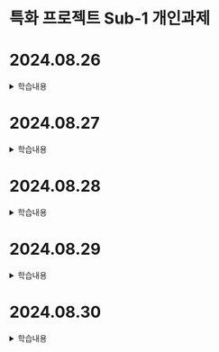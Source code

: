# 특화 프로젝트 Sub-1 개인과제

# 2024.08.26

<details>
<summary>학습내용</summary>
<div markdown="1">

# 스마트폰 앱 종류

## 1. 네이티브 앱

![Android](https://img.shields.io/badge/-Android-3DDC84?style=flat-square&logo=android&logoColor=white)
![Java](https://img.shields.io/badge/-Java-007396?style=flat-square&logo=java&logoColor=white)
![Kotlin](https://img.shields.io/badge/-Kotlin-0095D5?style=flat-square&logo=kotlin&logoColor=white)
![Android Studio](https://img.shields.io/badge/-Android%20Studio-3DDC84?style=flat-square&logo=android-studio&logoColor=white)

![Apple](https://img.shields.io/badge/-Apple-000000?style=flat-square&logo=apple&logoColor=white)
![Swift](https://img.shields.io/badge/-Swift-FA7343?style=flat-square&logo=swift&logoColor=white)
![Objective-C](https://img.shields.io/badge/-Objective--C-438eff?style=flat-square&logo=apple&logoColor=white)
![Xcode](https://img.shields.io/badge/-Xcode-147EFB?style=flat-square&logo=xcode&logoColor=white)

**OS에 특화된 개발**

- 장점: 가장 뛰어난 성능, 많은 기능 사용 가능
- 단점: 필요한 지식이 많아 개발 속도 느림

## 2. 크로스 플랫폼

![React Native](https://img.shields.io/badge/-React%20Native-61DAFB?style=flat-square&logo=react&logoColor=black)
![JavaScript](https://img.shields.io/badge/-JavaScript-F7DF1E?style=flat-square&logo=javascript&logoColor=black)

![Flutter](https://img.shields.io/badge/-Flutter-02569B?style=flat-square&logo=flutter&logoColor=white)
![Dart](https://img.shields.io/badge/-Dart-0175C2?style=flat-square&logo=dart&logoColor=white)

**하나의 언어로 여러 플랫폼 개발**

- 장점: 빠른 개발 가능
- 단점: 네이티브 대비 낮은 성능 및 기능 제한

## 3. 하이브리드 앱

![HTML5](https://img.shields.io/badge/-HTML5-E34F26?style=flat-square&logo=html5&logoColor=white)
![CSS3](https://img.shields.io/badge/-CSS3-1572B6?style=flat-square&logo=css3&logoColor=white)
![JavaScript](https://img.shields.io/badge/-JavaScript-F7DF1E?style=flat-square&logo=javascript&logoColor=black)

**하나의 언어로 여러 플랫폼 개발**

- 장점: 빠른 개발 가능
- 단점: 네이티브 대비 낮은 성능 및 기능 제한

# React Native? Expo?

![Android](https://img.shields.io/badge/-Android-3DDC84?style=flat-square&logo=android&logoColor=white)
![Apple](https://img.shields.io/badge/-iOS-000000?style=flat-square&logo=apple&logoColor=white)
&rarr;
![React Native](https://img.shields.io/badge/-React%20Native-61DAFB?style=flat-square&logo=react&logoColor=black)
&rarr;
![Expo](https://img.shields.io/badge/-Expo-000020?style=flat-square&logo=expo&logoColor=white)

React Native는 Android, iOS OS에서 별도로 개발하는 어려움을 해결하기 위해, JavaScript를 사용해서 한번에 개발할 수 있도록 FaceBook에서 출시한 크로스 플랫폼 프레임워크이다.

Expo는 이런 React Native를 더욱 단순화 해서 개발하기 쉽게 만든 Tool 이다.

Native &rarr; React Native &rarr; Expo 순으로 점점 더 직관적으로 쉽게 개발할 수 있지만, 반대로 새로운 기술이 Native에서 출시된 경우 반영되는 속도가 느리다는 단점이 있다. 이에 따라 Native에서 사용가능한 기능들을 Expo에서는 사용하지 못하는 경우가 발생한다.

# 실습 내용

Expo를 사용해서 React Native 프로젝트를 생성하고, 안드로이드 환경에서 생성한 앱을 실행해보는 간단한 실습을 진행했다. 이후 기존 웹사이트를 WebView를 통해 앱 환경에서 실행시키는 실습을 진행했다. (Project Directory : React Native/test)

<p float="left">
  <img src="/images/20240826/figure1.jpg" width="300" />
  <img src="/images/20240826/figure2.jpg" width="300" /> 
</p>

## 참고 링크

- [Expo](https://expo.dev/)
- [React Native](https://reactnative.dev/)
- [Expo WebView Docs](https://docs.expo.dev/versions/latest/sdk/webview/)

</div>
</details>

# 2024.08.27

<details>
<summary>학습내용</summary>
<div markdown="1">

# 블록체인 기술

## 등장 배경

블록체인 기술의 등장은 2008년 글로벌 금융 위기와 밀접한 관련이 있다. 리먼브라더스 사태는 중앙화된 금융 시스템의 취약성을 드러냈고, 이에 대한 대안을 모색하는 계기가 되었다.

- **금융 위기의 영향**: 대형 금융 기관들의 붕괴와 정부의 구제 금융으로 인한 중앙화된 시스템에 대한 불신
- **사토시 나카모토의 비트코인 백서**: 2008년 10월, 사토시 나카모토의 "Bitcoin: A Peer-to-Peer Electronic Cash System" 백서에서 중앙 통제 없이 운영되는 디지털 화폐 시스템이 제안됨
- **탈중앙화에 대한 요구**: 중개자 없이 직접적이고 안전한 거래를 할 수 있는 시스템에 대한 필요성
- **데이터 무결성의 중요성**: 데이터의 투명성과 신뢰성을 보장할 수 있는 기술적 해결책 필요

## 정의

블록체인은 분산 데이터베이스를 기반으로, 거래 정보를 안전하게 저장하고 관리하는 기술

- **분산 데이터베이스**: 데이터가 네트워크의 여러 참여자들에 의해 분산 저장됨
- **체인 구조**: 각 거래 정보가 담긴 '블록'들이 시간 순서대로 연결되어 '체인'을 형성
- **암호화 기술**: Hash 암호화 방식을 사용하여 데이터의 보안과 무결성을 보장

## 주요 특징

1. **분산성**

   - P2P(Peer-to-Peer) 네트워크를 기반
   - 중앙 서버나 관리자 없이 네트워크 참여자들이 직접 시스템을 유지
   - 단일 실패 지점(Single Point of Failure)을 제거하여 시스템의 안정성 향상

2. **투명성**

   - 모든 거래 내역이 네트워크 참여자들에게 공개됨
   - 누구나 거래 내역을 확인할 수 있어 시스템의 신뢰도가 향상됨

3. **불변성**

   - 한번 기록된 데이터는 수정이나 삭제가 사실상 불가능
   - 각 블록이 이전 블록의 정보를 포함하고 있어, 하나의 블록을 수정하려면 그 이후의 모든 블록을 수정해야 하고, 이는 데이터의 무결성을 보장하고 위변조를 방지한다.

4. **보안성**
   - Hash 암호화 기술을 사용하여 데이터를 보호
   - 분산 저장 방식으로 인해 해킹이나 공격에 대한 저항력이 높다.
   - 합의 알고리즘을 통해 네트워크의 신뢰성을 유지

## 작동 과정

1. **거래 발생**: 사용자가 거래를 시작한다.
2. **블록 생성**: 거래 정보가 블록에 기록된다.
3. **검증 과정**: 네트워크 참여자들이 블록의 유효성을 검증한다.
4. **블록 연결**: 검증된 블록이 기존의 블록체인에 연결된다.
5. **거래 완료**: 블록이 체인에 추가되면 거래가 완료된다.

</div>
</details>

# 2024.08.28

<details>
<summary>학습내용</summary>
<div markdown="1">
</div>
</details>

# 2024.08.29

<details>
<summary>학습내용</summary>
<div markdown="1">

# 핀테크

## 용어 정리

- 계정계 : 은행의 핵심 업무인 자금관련 업무를 처리하는 시스템. 고객의 계좌와 직접적으로 관련된 거래 시스템을 총칭.
- 정보계 : 계정계의 데이터를 기반으로 경영 정보, 고객 분석 등을 수행하는 시스템
- 채널계 : 고객과의 접점을 담당하는 시스템
- 인터페이스계

## 은행에 대한 생각

### 보수적

1. 은행이란 본질적으로 고객의 자금을 다루기 때문에 시스템 안정성이 매우 중요하며, 장애에 민감하다
2. 은행 산업은 엄격한 규제를 받으므로 내부 프로세스 역시 각종 규제들을 충족하도록 설계되어 있으며, 사용제품 역시 이미 설계되어 있거나 도입 시 커스터마이징이 필수적이다.
3. 금융관련 데이터는 매우 민감한 정보이므로 높은 수준의 보안이 요구된다.

### 기술적으로 뒤쳐진다

'기술적으로 뒤쳐진다'!='기술이 나온지 오래 됐다'
특정업무를 수행하기에 가장 적합한 기술을 사용하고 있다.

Ex) 자금업무와 같은 중요하고 민감한 영역에서는 안정성, 보안성, 성능이 핵심이며, 메인프레임과 COBOL은 이러한 요구사항을 충족시키는 데 강점을 가지고 있다.

## 코어뱅킹(계정계) 현대화

### 코어넥스트 프로젝트

메인프레임 &rarr; 클라우드 전환

- 소스 전환(COBOL &rarr; JAVA)
- 물리적인 장비 전환
- 어플리케이션 구조 전환(모놀리식 &rarr; 미니/마이크로 서비스)

</div>
</details>

# 2024.08.30

<details>
<summary>학습내용</summary>
<div markdown="1">
</div>
</details>
